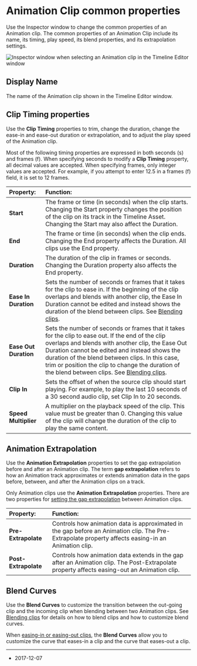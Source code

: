 # Animation Clip common properties

Use the Inspector window to change the common properties of an Animation clip. The common properties of an Animation Clip include its name, its timing, play speed, its blend properties, and its extrapolation settings.

![Inspector window when selecting an Animation clip in the Timeline Editor window](../uploads/Main/timeline_inspector_animation_clip_common.png)

## Display Name

The name of the Animation clip shown in the Timeline Editor window. 

## Clip Timing properties

Use the **Clip Timing** properties to trim, change the duration, change the ease-in and ease-out duration or extrapolation, and to adjust the play speed of the Animation clip. 

Most of the following timing properties are expressed in both seconds (s) and frames (f). When specifying seconds to modify a **Clip Timing** property, all decimal values are accepted. When specifying frames, only integer values are accepted. For example, if you attempt to enter 12.5 in a frames (f) field, it is set to 12 frames.

|**Property:** |**Function:** |
|:---|:---|
|__Start__| The frame or time (in seconds) when the clip starts. Changing the Start property changes the position of the clip on its track in the Timeline Asset. Changing the Start may also affect the Duration. |
|__End__ | The frame or time (in seconds) when the clip ends. Changing the End property affects the Duration. All clips use the End property. |
|__Duration__ | The duration of the clip in frames or seconds. Changing the Duration property also affects the End property. |
|__Ease In Duration__ | Sets the number of seconds or frames that it takes for the clip to ease in. If the beginning of the clip overlaps and blends with another clip, the Ease In Duration cannot be edited and instead shows the duration of the blend between clips. See [Blending clips](TimelineBlendingClips). |
|__Ease Out Duration__ | Sets the number of seconds or frames that it takes for the clip to ease out. If the end of the clip overlaps and blends with another clip, the Ease Out Duration cannot be edited and instead shows the duration of the blend between clips. In this case, trim or position the clip to change the duration of the blend between clips. See [Blending clips](TimelineBlendingClips). |
|__Clip In__ | Sets the offset of when the source clip should start playing. For example, to play the last 10 seconds of a 30 second audio clip, set Clip In to 20 seconds. |
|__Speed Multiplier__ | A multiplier on the playback speed of the clip. This value must be greater than 0. Changing this value of the clip will change the duration of the clip to play the same content. |

## Animation Extrapolation

Use the **Animation Extrapolation** properties to set the gap extrapolation before and after an Animation clip. The term **gap extrapolation** refers to how an Animation track approximates or extends animation data in the gaps before, between, and after the Animation clips on a track. 

Only Animation clips use the **Animation Extrapolation** properties. There are two properties for [setting the gap extrapolation](TimelineGapExtrapolation) between Animation clips.

|**Property:** |**Function:** |
|:---|:---|
|__Pre-Extrapolate__| Controls how animation data is approximated in the gap before an Animation clip. The Pre-Extrapolate property affects easing-in an Animation clip. |
|__Post-Extrapolate__ | Controls how animation data extends in the gap after an Animation clip. The Post-Extrapolate property affects easing-out an Animation clip. |

## Blend Curves

Use the **Blend Curves** to customize the transition between the out-going clip and the incoming clip when blending between two Animation clips. See [Blending clips](TimelineBlendingClips) for details on how to blend clips and how to customize blend curves.

When [easing-in or easing-out clips](TimelineEasingClips), the **Blend Curves** allow you to customize the curve that eases-in a clip and the curve that eases-out a clip.

---
* <span class="page-edit">2017-12-07  <!-- include IncludeTextNewPageSomeEdit --></span>


